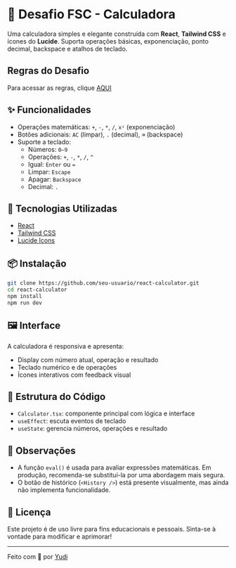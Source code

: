 # 🧮 Desafio FSC - Calculadora

Uma calculadora simples e elegante construída com **React**, **Tailwind CSS** e ícones do **Lucide**. Suporta operações básicas, exponenciação, ponto decimal, backspace e atalhos de teclado.

## Regras do Desafio

Para acessar as regras, clique [AQUI](https://www.notion.so/Calculadora-256e71495ebe80c7afd3fa093d64d80a)

## ✨ Funcionalidades

- Operações matemáticas: `+`, `-`, `*`, `/`, `xʸ` (exponenciação)
- Botões adicionais: `AC` (limpar), `.` (decimal), `⌫` (backspace)
- Suporte a teclado:
  - Números: `0–9`
  - Operações: `+`, `-`, `*`, `/`, `^`
  - Igual: `Enter` ou `=`
  - Limpar: `Escape`
  - Apagar: `Backspace`
  - Decimal: `.`

## 🧠 Tecnologias Utilizadas

- [React](https://reactjs.org/)
- [Tailwind CSS](https://tailwindcss.com/)
- [Lucide Icons](https://lucide.dev/)

## 📦 Instalação

```bash
git clone https://github.com/seu-usuario/react-calculator.git
cd react-calculator
npm install
npm run dev
```

## 🖼️ Interface

A calculadora é responsiva e apresenta:

- Display com número atual, operação e resultado
- Teclado numérico e de operações
- Ícones interativos com feedback visual

## 🧩 Estrutura do Código

- `Calculator.tsx`: componente principal com lógica e interface
- `useEffect`: escuta eventos de teclado
- `useState`: gerencia números, operações e resultado

## 📌 Observações

- A função `eval()` é usada para avaliar expressões matemáticas. Em produção, recomenda-se substituí-la por uma abordagem mais segura.
- O botão de histórico (`<History />`) está presente visualmente, mas ainda não implementa funcionalidade.

## 📄 Licença

Este projeto é de uso livre para fins educacionais e pessoais. Sinta-se à vontade para modificar e aprimorar!

---

Feito com 💙 por [Yudi](https://www.linkedin.com/in/yudi-yamada-0a10181b9/)

